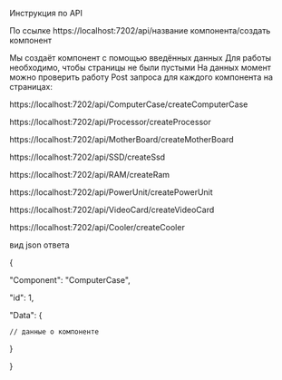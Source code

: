 Инструкция по API

По ссылке https://localhost:7202/api/название компонента/создать компонент

Мы создаёт компонент с помощью введённых данных
Для работы необходимо, чтобы страницы не были пустыми
На данных момент можно проверить работу Post запроса для каждого компонента на страницах:


https://localhost:7202/api/ComputerCase/createComputerCase


https://localhost:7202/api/Processor/createProcessor


https://localhost:7202/api/MotherBoard/createMotherBoard


https://localhost:7202/api/SSD/createSsd


https://localhost:7202/api/RAM/createRam


https://localhost:7202/api/PowerUnit/createPowerUnit


https://localhost:7202/api/VideoCard/createVideoCard


https://localhost:7202/api/Cooler/createCooler


 вид json ответа
 
 
 {
 
  "Component": "ComputerCase",
  
  "id": 1, 
  
  "Data": {
  
    // данные о компоненте
    
  }
  
}
   
